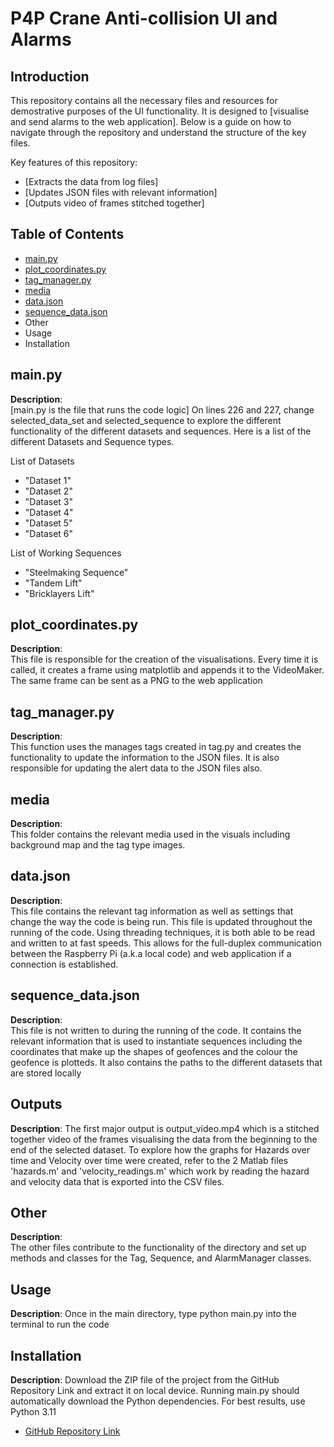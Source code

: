  # P4P Crane Anti-collision UI and Alarms

## Introduction
This repository contains all the necessary files and resources for demostrative purposes of the UI functionality. It is designed to [visualise and send alarms to the web application]. Below is a guide on how to navigate through the repository and understand the structure of the key files.

Key features of this repository:
- [Extracts the data from log files]
- [Updates JSON files with relevant information]
- [Outputs video of frames stitched together]

## Table of Contents
- [main.py](#main.py)
- [plot_coordinates.py](#plot_coordinates.py)
- [tag_manager.py](#tag_manager.py)
- [media](./media)
- [data.json](#data.json)
- [sequence_data.json](#sequence_data.json)
- Other
- Usage
- Installation

## main.py
**Description**:  
[main.py is the file that runs the code logic]
On lines 226 and 227, change selected_data_set and selected_sequence to explore the different functionality of the different datasets and sequences. Here is a list of the different Datasets and Sequence types.

List of Datasets
- "Dataset 1"
- "Dataset 2"
- "Dataset 3"
- "Dataset 4"
- "Dataset 5"
- "Dataset 6"

List of Working Sequences
- "Steelmaking Sequence"
- "Tandem Lift"
- "Bricklayers Lift"

## plot_coordinates.py
**Description**:  
This file is responsible for the creation of the visualisations. Every time it is called, it creates a frame using matplotlib and appends it to the VideoMaker. The same frame can be sent as a PNG to the web application

## tag_manager.py
**Description**:  
This function uses the manages tags created in tag.py and creates the functionality to update the information to the JSON files. It is also responsible for updating the alert data to the JSON files also.

## media
**Description**:  
This folder contains the relevant media used in the visuals including background map and the tag type images.

## data.json
**Description**:  
This file contains the relevant tag information as well as settings that change the way the code is being run. This file is updated throughout the running of the code. Using threading techniques, it is both able to be read and written to at fast speeds. This allows for the full-duplex communication between the Raspberry Pi (a.k.a local code) and web application if a connection is established.

## sequence_data.json
**Description**:  
This file is not written to during the running of the code. It contains the relevant information that is used to instantiate sequences including the coordinates that make up the shapes of geofences and the colour the geofence is plotteds. It also contains the paths to the different datasets that are stored locally

## Outputs
**Description**:
The first major output is output_video.mp4 which is a stitched together video of the frames visualising the data from the beginning to the end of the selected dataset. To explore how the graphs for Hazards over time and Velocity over time were created, refer to the 2 Matlab files 'hazards.m' and 'velocity_readings.m' which work by reading the hazard and velocity data that is exported into the CSV files.

## Other
**Description**:  
The other files contribute to the functionality of the directory and set up methods and classes for the Tag, Sequence, and AlarmManager classes.


## Usage
**Description**: 
Once in the main directory, type python main.py into the terminal to run the code

## Installation
**Description**: 
Download the ZIP file of the project from the GitHub Repository Link and extract it on local device. Running main.py should automatically download the Python dependencies. For best results, use Python 3.11
- [GitHub Repository Link](https://github.com/FortJuan/P4P)


